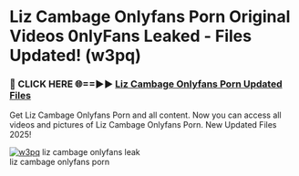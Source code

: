 # Liz Cambage Onlyfans Porn Original Videos 0nlyFans Leaked - Files Updated! (w3pq)

<h3>🔴 CLICK HERE 🌐==►► <a href="https://tinyurl.com/2wckxsce" rel="nofollow">Liz Cambage Onlyfans Porn Updated Files</a></h3>

Get Liz Cambage Onlyfans Porn and all content. Now you can access all videos and pictures of Liz Cambage Onlyfans Porn. New Updated Files 2025!

[![w3pq](https://i.imgur.com/AFduVYN.gif)](https://tinyurl.com/2wckxsce)
liz cambage onlyfans leak<br>
liz cambage onlyfans porn